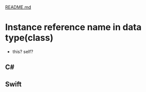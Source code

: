 [README.md](../README.md)

# Instance reference name in data type(class)
* this? self?


## C#


## Swift
